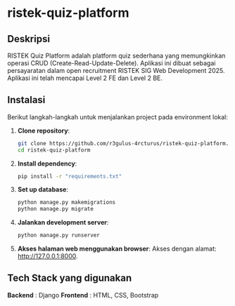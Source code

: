 # ristek-quiz-platform

## Deskripsi
RISTEK Quiz Platform adalah platform quiz sederhana yang memungkinkan operasi CRUD (Create-Read-Update-Delete). Aplikasi ini dibuat sebagai persayaratan dalam open recruitment RISTEK SIG Web Development 2025. Aplikasi ini telah mencapai Level 2 FE dan Level 2 BE. 

## Instalasi
Berikut langkah-langkah untuk menjalankan project pada environment lokal:

1. **Clone repository**:
   ```bash
   git clone https://github.com/r3gulus-4rcturus/ristek-quiz-platform.git
   cd ristek-quiz-platform
2. **Install dependency**:
   ```bash
   pip install -r "requirements.txt"
3. **Set up database**:
   ```bash
   python manage.py makemigrations
   python manage.py migrate
4. **Jalankan development server**:
   ```bash
   python manage.py runserver
4. **Akses halaman web menggunakan browser**:
   Akses dengan alamat: http://127.0.0.1:8000.

## Tech Stack yang digunakan
**Backend** : Django
**Frontend** : HTML, CSS, Bootstrap 

